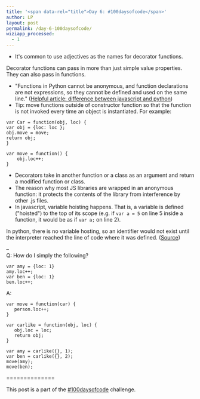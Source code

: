 ```yaml
---
title: '<span data-rel="title">Day 6: #100daysofcode</span>'
author: LP
layout: post
permalink: /day-6-100daysofcode/
wiziapp_processed:
  - 1
---
```

<span data-rel="content">

<ul>
  <li>
    It's common to use adjectives as the names for decorator functions.
  </li>
</ul>

<p>
  Decorator functions can pass in more than just simple value properties. They can also pass in functions.
</p>

<ul>
  <li>
    "Functions in Python cannot be anonymous, and function declarations are not expressions, so they cannot be defined and used on the same line." (<a href="https://blog.glyphobet.net/essay/2557">Helpful article: difference between javascript and python</a>)
  </li>
  <li>
    Tip: move functions outside of constructor function so that the function is not invoked every time an object is instantiated. For example:
  </li>
</ul>

<pre><code>var Car = function(obj, loc) { 
var obj = {loc: loc };
obj.move = move;
return obj;
}

var move = function() { 
    obj.loc++;
}
</code></pre>

<ul>
  <li>
    Decorators take in another function or a class as an argument and return a modified function or class.
  </li>
  <li>
    The reason why most JS libraries are wrapped in an anonymous function: it protects the contents of the library from interference by other .js files.
  </li>
  <li>
    In javascript, variable hoisting happens. That is, a variable is defined ("hoisted") to the top of its scope (e.g. if <code>var a = 5</code> on line 5 inside a function, it would be as if <code>var a;</code> on line 2).
  </li>
</ul>

<p>
  In python, there is no variable hosting, so an identifier would not exist until the interpreter reached the line of code where it was defined. (<a href="https://blog.glyphobet.net/essay/2557">Source</a>)
</p>

<p>
  &#8211;<br /> Q: How do I simply the following?
</p>

<pre><code>var amy = {loc: 1}
amy.loc++;
var ben = {loc: 1}
ben.loc++;
</code></pre>

<p>
  A:
</p>

<pre><code>var move = function(car) { 
   person.loc++;
}

var carlike = function(obj, loc) {
   obj.loc = loc;
   return obj;
}

var amy = carlike({}, 1);
var ben = carlike({}, 2);
move(amy);
move(ben);
</code></pre>

<p>
  ==============
</p>

<p>
  This post is a part of the <a href="http://www.thecodingdiaries.com/the-100daysofcode-challenge/#sthash.eAFLTbDO.dpbs">#100daysofcode</a> challenge.
</p></span>